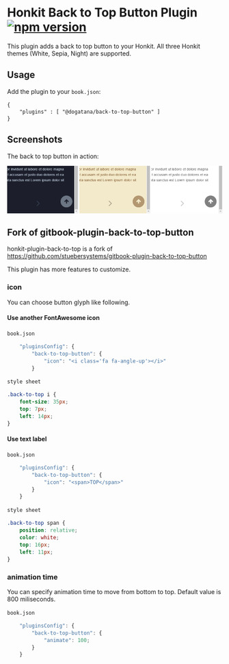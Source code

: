 # Honkit Back to Top Button Plugin [![npm version](https://badge.fury.io/js/honkit-plugin-back-to-top-button.svg)](https://badge.fury.io/js/honkit-plugin-back-to-top-button)

This plugin adds a back to top button to your Honkit. All three Honkit themes (White, Sepia, Night) are supported.

## Usage

Add the plugin to your `book.json`:

```
{
	"plugins" : [ "@dogatana/back-to-top-button" ]
}		
```

## Screenshots

The back to top button in action:

![Screenshots](screenshots.png)

## Fork of gitbook-plugin-back-to-top-button

honkit-plugin-back-to-top is a fork of https://github.com/stuebersystems/gitbook-plugin-back-to-top-button

This plugin has more features to customize.

### icon

You can choose button glyph like following.

#### Use another FontAwesome icon

`book.json`

```js
    "pluginsConfig": {
        "back-to-top-button": {
            "icon": "<i class='fa fa-angle-up'></i>"
        }
```

`style sheet`

```css
.back-to-top i {
    font-size: 35px;
    top: 7px;
    left: 14px;
}

```

#### Use text label

`book.json`

```js
    "pluginsConfig": {
        "back-to-top-button": {
            "icon": "<span>TOP</span>"
        }
    }
```

`style sheet`

```css
.back-to-top span {
    position: relative;
    color: white;
    top: 16px;
    left: 11px;
}
```

### animation time

You can specify animation time to move from bottom to top.
Default value is 800 miliseconds.

`book.json`
```js
    "pluginsConfig": {
        "back-to-top-button": {
            "animate": 100;
        }
    }
```
